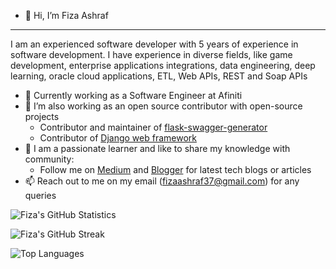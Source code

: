 - 👋 Hi, I’m Fiza Ashraf
---
I am an experienced software developer with 5 years of experience in software development. I have experience in diverse fields, like game development, enterprise applications integrations, data engineering, deep learning, oracle cloud applications, ETL, Web APIs, REST and Soap APIs
- 👀 Currently working as a Software Engineer at Afiniti
- 💞️ I’m also working as an open source contributor with open-source projects
     - Contributor and maintainer of [flask-swagger-generator](https://github.com/coding-kitties/flask-swagger-generator)
     - Contributor of [Django web framework](https://github.com/django/django)
- 💬 I am a passionate learner and like to share my knowledge with community: 
     - Follow me on [Medium](https://medium.com/@fizaashraf37) and [Blogger](https://blogsbyfiza.blogspot.com/) for latest tech blogs or articles
- 📫 Reach out to me on my email (fizaashraf37@gmail.com) for any queries

![Fiza's GitHub Statistics](https://github-readme-stats.vercel.app/api?username=fizaashraf37&show_icons=true)

![Fiza's GitHub Streak](https://github-readme-streak-stats.herokuapp.com/?user=fizaashraf37)

![Top Languages](https://github-readme-stats.vercel.app/api/top-langs/?username=fizaashraf37) 


<!---
fizaashraf37/fizaashraf37 is a ✨ special ✨ repository because its `README.md` (this file) appears on your GitHub profile.
You can click the Preview link to take a look at your changes.
--->




